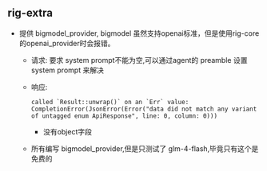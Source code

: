 ## rig-extra

* 提供 bigmodel_provider, bigmodel 虽然支持openai标准，但是使用rig-core 的openai_provider时会报错。
  * 请求: 要求 system prompt不能为空,可以通过agent的 preamble 设置 system prompt 来解决
  * 响应:
    ```
    called `Result::unwrap()` on an `Err` value: CompletionError(JsonError(Error("data did not match any variant of untagged enum ApiResponse", line: 0, column: 0)))
    
    ```
    
    * 没有object字段 
  * 所有编写 bigmodel_provider,但是只测试了 glm-4-flash,毕竟只有这个是免费的